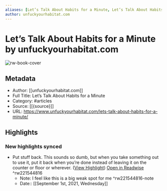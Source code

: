 ```yaml
---
aliases: [Let’s Talk About Habits for a Minute, Let’s Talk About Habits for a Minute]
author: unfuckyourhabitat.com
---
```

# Let’s Talk About Habits for a Minute by unfuckyourhabitat.com

![rw-book-cover](https://readwise-assets.s3.amazonaws.com/static/images/article4.6bc1851654a0.png)

## Metadata
- Author: [[unfuckyourhabitat.com]]
- Full Title: Let’s Talk About Habits for a Minute
- Category: #articles
- Source: [[{source}]]
- URL: https://www.unfuckyourhabitat.com/lets-talk-about-habits-for-a-minute/

## Highlights
### New highlights synced
- Put stuff back. This sounds so dumb, but when you take something out to use it, put it back when you’re done instead of leaving it on the counter or floor or wherever. ([View Highlight](https://instapaper.com/read/1441110417/17343065)) [Open in Readwise](https://readwise.io/open/221544816) ^rw221544816
    - Note: I feel like this is a big weak spot for me ^rw221544816-note
    - Date:: [[September 1st, 2021, Wednesday]]
